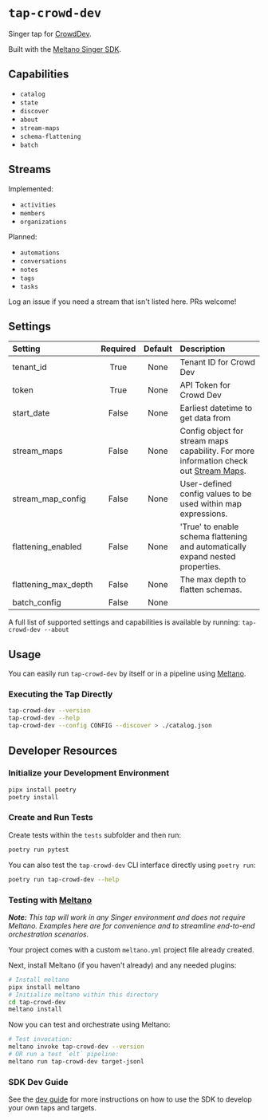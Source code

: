 # `tap-crowd-dev`

Singer tap for [CrowdDev](https://crowd.dev).

Built with the [Meltano Singer SDK](https://sdk.meltano.com).

## Capabilities

* `catalog`
* `state`
* `discover`
* `about`
* `stream-maps`
* `schema-flattening`
* `batch`

## Streams

Implemented:

* `activities`
* `members`
* `organizations`

Planned:

* `automations`
* `conversations`
* `notes`
* `tags`
* `tasks`

Log an issue if you need a stream that isn't listed here. PRs welcome!

## Settings

| Setting             | Required | Default | Description |
|:--------------------|:--------:|:-------:|:------------|
| tenant_id           | True     | None    | Tenant ID for Crowd Dev |
| token               | True     | None    | API Token for Crowd Dev |
| start_date          | False    | None    | Earliest datetime to get data from |
| stream_maps         | False    | None    | Config object for stream maps capability. For more information check out [Stream Maps](https://sdk.meltano.com/en/latest/stream_maps.html). |
| stream_map_config   | False    | None    | User-defined config values to be used within map expressions. |
| flattening_enabled  | False    | None    | 'True' to enable schema flattening and automatically expand nested properties. |
| flattening_max_depth| False    | None    | The max depth to flatten schemas. |
| batch_config        | False    | None    |             |

A full list of supported settings and capabilities is available by running: `tap-crowd-dev --about`

## Usage

You can easily run `tap-crowd-dev` by itself or in a pipeline using [Meltano](https://meltano.com/).

### Executing the Tap Directly

```bash
tap-crowd-dev --version
tap-crowd-dev --help
tap-crowd-dev --config CONFIG --discover > ./catalog.json
```

## Developer Resources

### Initialize your Development Environment

```bash
pipx install poetry
poetry install
```

### Create and Run Tests

Create tests within the `tests` subfolder and then run:

```bash
poetry run pytest
```

You can also test the `tap-crowd-dev` CLI interface directly using `poetry run`:

```bash
poetry run tap-crowd-dev --help
```

### Testing with [Meltano](https://www.meltano.com)

_**Note:** This tap will work in any Singer environment and does not require Meltano.
Examples here are for convenience and to streamline end-to-end orchestration scenarios._

Your project comes with a custom `meltano.yml` project file already created.

Next, install Meltano (if you haven't already) and any needed plugins:

```bash
# Install meltano
pipx install meltano
# Initialize meltano within this directory
cd tap-crowd-dev
meltano install
```

Now you can test and orchestrate using Meltano:

```bash
# Test invocation:
meltano invoke tap-crowd-dev --version
# OR run a test `elt` pipeline:
meltano run tap-crowd-dev target-jsonl
```

### SDK Dev Guide

See the [dev guide](https://sdk.meltano.com/en/latest/dev_guide.html) for more instructions on how to use the SDK to
develop your own taps and targets.
